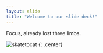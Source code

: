 ```yaml
---
layout: slide
title: "Welcome to our slide deck!"
---
```


Focus, already lost three limbs.

![skatetocat](https://octodex.github.com/images/skatetocat.png)
{: .center}
